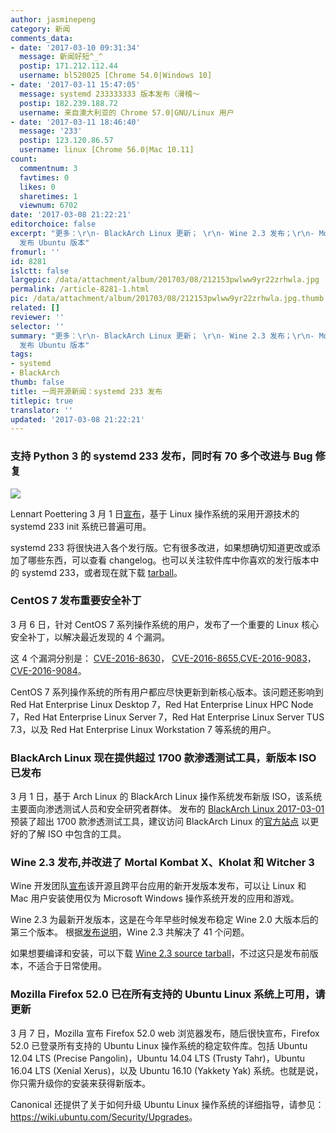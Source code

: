 ```yaml
---
author: jasminepeng
category: 新闻
comments_data:
- date: '2017-03-10 09:31:34'
  message: 新闻好短^_^
  postip: 171.212.112.44
  username: bl520025 [Chrome 54.0|Windows 10]
- date: '2017-03-11 15:47:05'
  message: systemd 233333333 版本发布（滑稽～
  postip: 182.239.188.72
  username: 来自澳大利亚的 Chrome 57.0|GNU/Linux 用户
- date: '2017-03-11 18:46:40'
  message: '233'
  postip: 123.120.86.57
  username: linux [Chrome 56.0|Mac 10.11]
count:
  commentnum: 3
  favtimes: 0
  likes: 0
  sharetimes: 1
  viewnum: 6702
date: '2017-03-08 21:22:21'
editorchoice: false
excerpt: "更多：\r\n- BlackArch Linux 更新； \r\n- Wine 2.3 发布；\r\n- Mozilla Firefox 52.0
  发布 Ubuntu 版本"
fromurl: ''
id: 8281
islctt: false
largepic: /data/attachment/album/201703/08/212153pwlww9yr22zrhwla.jpg
permalink: /article-8281-1.html
pic: /data/attachment/album/201703/08/212153pwlww9yr22zrhwla.jpg.thumb.jpg
related: []
reviewer: ''
selector: ''
summary: "更多：\r\n- BlackArch Linux 更新； \r\n- Wine 2.3 发布；\r\n- Mozilla Firefox 52.0
  发布 Ubuntu 版本"
tags:
- systemd
- BlackArch
thumb: false
title: 一周开源新闻：systemd 233 发布
titlepic: true
translator: ''
updated: '2017-03-08 21:22:21'
---
```


### 支持 Python 3 的 systemd 233 发布，同时有 70 多个改进与 Bug 修复


![](/data/attachment/album/201703/08/212153pwlww9yr22zrhwla.jpg)


Lennart Poettering 3 月 1 日[宣布](https://lists.freedesktop.org/archives/systemd-devel/2017-March/038419.html)，基于 Linux 操作系统的采用开源技术的 systemd 233 init 系统已普遍可用。


systemd 233 将很快进入各个发行版。它有很多改进，如果想确切知道更改或添加了哪些东西，可以查看 changelog。也可以关注软件库中你喜欢的发行版本中的 systemd 233，或者现在就下载 [tarball](http://linux.softpedia.com/get/System/Hardware/systemd-2863.shtml)。


### CentOS 7 发布重要安全补丁


3 月 6 日，针对 CentOS 7 系列操作系统的用户，发布了一个重要的 Linux 核心安全补丁，以解决最近发现的 4 个漏洞。


这 4 个漏洞分别是： [CVE-2016-8630](https://www.redhat.com/security/data/cve/CVE-2016-8630.html)， [CVE-2016-8655](https://www.redhat.com/security/data/cve/CVE-2016-8655.html),[CVE-2016-9083](https://www.redhat.com/security/data/cve/CVE-2016-9083.html)，[CVE-2016-9084](https://www.redhat.com/security/data/cve/CVE-2016-9084.html)。


CentOS 7 系列操作系统的所有用户都应尽快更新到新核心版本。该问题还影响到 Red Hat Enterprise Linux Desktop 7，Red Hat Enterprise Linux HPC Node 7，Red Hat Enterprise Linux Server 7，Red Hat Enterprise Linux Server TUS 7.3，以及 Red Hat Enterprise Linux Workstation 7 等系统的用户。


### BlackArch Linux 现在提供超过 1700 款渗透测试工具，新版本 ISO 已发布


3 月 1 日，基于 Arch Linux 的 BlackArch Linux 操作系统发布新版 ISO，该系统主要面向渗透测试人员和安全研究者群体。 发布的 [BlackArch Linux 2017-03-01](https://blackarch.org/blog.html) 预装了超出 1700 款渗透测试工具，建议访问 BlackArch Linux 的[官方站点](https://blackarch.org/) 以更好的了解 ISO 中包含的工具。


### Wine 2.3 发布,并改进了 Mortal Kombat X、Kholat 和 Witcher 3


Wine 开发团队[宣布](https://www.winehq.org/news/2017030301)该开源且跨平台应用的新开发版本发布，可以让 Linux 和 Mac 用户安装使用仅为 Microsoft Windows 操作系统开发的应用和游戏。


Wine 2.3 为最新开发版本，这是在今年早些时候发布稳定 Wine 2.0 大版本后的第三个版本。 根据[发布说明](https://www.winehq.org/announce/2.3)，Wine 2.3 共解决了 41 个问题。


如果想要编译和安装，可以下载 [Wine 2.3 source tarball](http://linux.softpedia.com/get/System/Emulators/Wine-148.shtml)，不过这只是发布前版本，不适合于日常使用。


### Mozilla Firefox 52.0 已在所有支持的 Ubuntu Linux 系统上可用，请更新


3 月 7 日，Mozilla 宣布 Firefox 52.0 web 浏览器发布，随后很快宣布，Firefox 52.0 已登录所有支持的 Ubuntu Linux 操作系统的稳定软件库。包括 Ubuntu 12.04 LTS (Precise Pangolin)，Ubuntu 14.04 LTS (Trusty Tahr)，Ubuntu 16.04 LTS (Xenial Xerus)，以及 Ubuntu 16.10 (Yakkety Yak) 系统。也就是说，你只需升级你的安装来获得新版本。


Canonical 还提供了关于如何升级 Ubuntu Linux 操作系统的详细指导，请参见： <https://wiki.ubuntu.com/Security/Upgrades>。